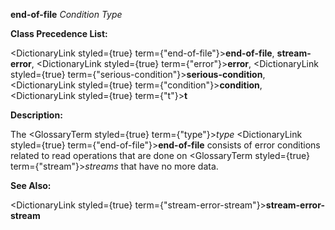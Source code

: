 **end-of-file** *Condition Type* 



**Class Precedence List:** 



<DictionaryLink styled={true} term={"end-of-file"}><b>end-of-file</b></DictionaryLink>, **stream-error**, <DictionaryLink styled={true} term={"error"}><b>error</b></DictionaryLink>, <DictionaryLink styled={true} term={"serious-condition"}><b>serious-condition</b></DictionaryLink>, <DictionaryLink styled={true} term={"condition"}><b>condition</b></DictionaryLink>, <DictionaryLink styled={true} term={"t"}><b>t</b></DictionaryLink> 



**Description:** 



The <GlossaryTerm styled={true} term={"type"}><i>type</i></GlossaryTerm> <DictionaryLink styled={true} term={"end-of-file"}><b>end-of-file</b></DictionaryLink> consists of error conditions related to read operations that are done on <GlossaryTerm styled={true} term={"stream"}><i>streams</i></GlossaryTerm> that have no more data. 



**See Also:** 



<DictionaryLink styled={true} term={"stream-error-stream"}><b>stream-error-stream</b></DictionaryLink> 







 



 





